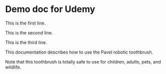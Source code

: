 # Demo doc for Udemy

This is the first line.

This is the second line.

This is the third line.

This documentation describes how to use the Pavel robotic toothbrush.

Note that this toothbrush is totally safe to use for children, adults, pets, and wildlife.
